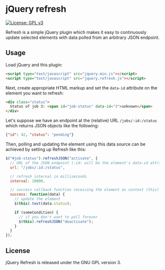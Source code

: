# jQuery refresh

[![License: GPL v3](https://img.shields.io/badge/License-GPL%20v3-blue.svg)](http://www.gnu.org/licenses/gpl-3.0)

Refresh is a simple jQuery plugin which makes it easy to continuously update selected elements
with data polled from an arbitrary JSON endpoint.

## Usage

Load jQuery and this plugin:

```html
<script type="text/javascript" src="jquery.min.js"></script>
<script type="text/javascript" src="jquery.refresh.js"></script>
```

Next, create appropriate HTML markup and set the `data-id` attribute on the element you want to
refresh:

```html
<div class="status">
  Status of job 3: <span id="job-status" data-id="3">unknown</span>
</div>
```

Let's suppose we have an endpoint at the (relative) URL `/jobs/:id:/status` which returns JSON
objects like the following:

```json
{"id": 42, "status": "pending"}
```

Then, polling and updating the element using this data source can be achieved by setting up
Refresh like this:

```javascript
$("#job-status").refreshJSON("activate", {
  // URL of the JSON endpoint (:id: will be the element's data-id attribute)
  url: "/jobs/:id:/status",

  // refresh interval in milliseconds
  interval: 10000,

  // success callback function receiving the element as context (this) and the JSON data
  success: function(data) {
    // update the element
    $(this).text(data.status);

    if (someCondition) {
      // if you don't want to poll forever
      $(this).refreshJSON("deactivate");
    }
  }
});
```

## License

jQuery Refresh is released under the GNU GPL version 3.
